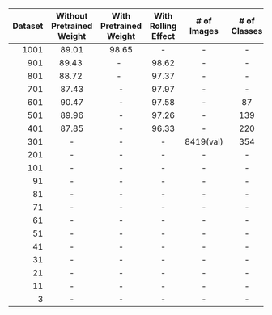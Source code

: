 | Dataset | Without Pretrained Weight | With Pretrained Weight | With Rolling Effect | # of Images | # of Classes | 
|-----:|:------:|:--------:|:------:|:------:|:------:|
| 1001 | 89.01  | 98.65    | -      |-      |-      |
| 901  | 89.43  | -        | 98.62  |-      |-      |
| 801  | 88.72  | -        | 97.37  |-      |-      |
| 701  | 87.43  | -        | 97.97  |-      |-      |
| 601  | 90.47  | -        | 97.58  |-      |87     |
| 501  | 89.96  | -        | 97.26  |-      |139    |
| 401  | 87.85  | -        | 96.33  |-      |220    |
| 301  | -      | -        | -      |8419(val)|354    |
| 201  | -      | -        | -      |-      |-      |
| 101  | -      | -        | -      |-      |-      |
|  91  | -      | -        | -      |-      |-      |
|  81  | -      | -        | -      |-      |-      |
|  71  | -      | -        | -      |-      |-      |
|  61  | -      | -        | -      |-      |-      |
|  51  | -      | -        | -      |-      |-      |
|  41  | -      | -        | -      |-      |-      |
|  31  | -      | -        | -      |-      |-      |
|  21  | -      | -        | -      |-      |-      |
|  11  | -      | -        | -      |-      |-      |
|   3  | -      | -        | -      |-      |-      |
